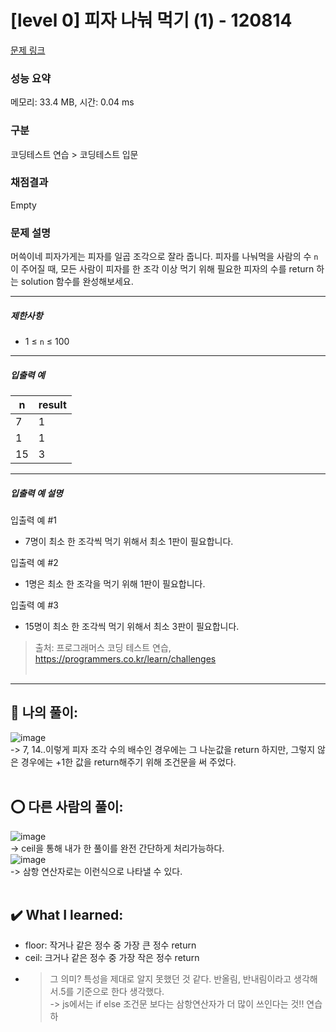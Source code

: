 # [level 0] 피자 나눠 먹기 (1) - 120814 

[문제 링크](https://school.programmers.co.kr/learn/courses/30/lessons/120814?language=javascript) 

### 성능 요약

메모리: 33.4 MB, 시간: 0.04 ms

### 구분

코딩테스트 연습 > 코딩테스트 입문

### 채점결과

Empty

### 문제 설명

<p>머쓱이네 피자가게는 피자를 일곱 조각으로 잘라 줍니다. 피자를 나눠먹을 사람의 수 <code>n</code>이 주어질 때, 모든 사람이 피자를 한 조각 이상 먹기 위해 필요한 피자의 수를 return 하는 solution 함수를 완성해보세요.</p>

<hr>

<h5>제한사항</h5>

<ul>
<li>1 ≤ <code>n</code> ≤ 100</li>
</ul>

<hr>

<h5>입출력 예</h5>
<table class="table">
        <thead><tr>
<th>n</th>
<th>result</th>
</tr>
</thead>
        <tbody><tr>
<td>7</td>
<td>1</td>
</tr>
<tr>
<td>1</td>
<td>1</td>
</tr>
<tr>
<td>15</td>
<td>3</td>
</tr>
</tbody>
      </table>
<hr>

<h5>입출력 예 설명</h5>

<p>입출력 예 #1</p>

<ul>
<li>7명이 최소 한 조각씩 먹기 위해서 최소 1판이 필요합니다.</li>
</ul>

<p>입출력 예 #2</p>

<ul>
<li>1명은 최소 한 조각을 먹기 위해 1판이 필요합니다.</li>
</ul>

<p>입출력 예 #3</p>

<ul>
<li>15명이 최소 한 조각씩 먹기 위해서 최소 3판이 필요합니다.</li>
</ul>


> 출처: 프로그래머스 코딩 테스트 연습, https://programmers.co.kr/learn/challenges  <br><br>

<hr>

## 🎁 나의 풀이: <br>
![image](https://github.com/An-jisu/Algorithm/assets/70849122/415dfe93-6b30-4115-bdb5-a1eb3cf43289) <br>
-> 7, 14..이렇게 피자 조각 수의 배수인 경우에는 그 나눈값을 return 하지만, 그렇지 않은 경우에는 +1한 값을 return해주기 위해 조건문을 써 주었다. <br><br>

## ⭕ 다른 사람의 풀이: <br>
![image](https://github.com/An-jisu/Algorithm/assets/70849122/db2f0adf-14f3-48bb-a1c0-2a67ea3eb44a) <br>
-> ceil을 통해 내가 한 풀이를 완전 간단하게 처리가능하다. <br>
![image](https://github.com/An-jisu/Algorithm/assets/70849122/78390d43-f7f8-46c6-aac6-d2bf953839dd) <br>
-> 삼항 연산자로는 이런식으로 나타낼 수 있다. <br><br>

## ✔️ What I learned: <br>
- floor: 작거나 같은 정수 중 가장 큰 정수 return <br>
- ceil: 크거나 같은 정수 중 가장 작은 정수 return <br>
- > 그 의미? 특성을 제대로 알지 못했던 것 같다. 반올림, 반내림이라고 생각해서.5를 기준으로 한다 생각했다. <br>
-> js에서는 if else 조건문 보다는 삼항연산자가 더 많이 쓰인다는 것!! 연습하

